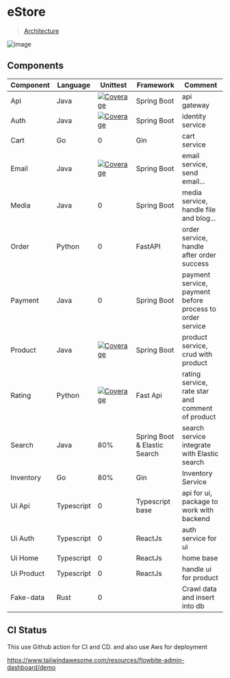 # eStore
> [Architecture](https://drive.google.com/file/d/1wbXkCoW1Cp1-LE5fbcnRx1MuTrOiz_Zq/view?usp=sharing)

![image](https://github.com/tanhaok/eStore/assets/101847895/f62301d5-09fa-4689-81bd-1076a4d80501)



## Components

|Component|Language|Unittest|Framework|Comment|
|--|--|--|--|--|
|Api | Java | [![Coverage](https://sonarcloud.io/api/project_badges/measure?project=tanhao111_eStore_Api&metric=coverage)](https://sonarcloud.io/summary/new_code?id=tanhao111_eStore_Api) | Spring Boot | api gateway |
|Auth | Java  | [![Coverage](https://sonarcloud.io/api/project_badges/measure?project=tanhao111_eStore_auth&metric=coverage)](https://sonarcloud.io/summary/new_code?id=tanhao111_eStore_auth)| Spring Boot | identity service |
|Cart | Go | 0 | Gin | cart service |
|Email| Java | [![Coverage](https://sonarcloud.io/api/project_badges/measure?project=tanhao111_eStore_Email&metric=coverage)](https://sonarcloud.io/summary/new_code?id=tanhao111_eStore_Email) |Spring Boot | email service, send email...|
|Media| Java | 0 |Spring Boot | media service, handle file and blog...|
|Order| Python | 0 | FastAPI | order service, handle after order success|
|Payment| Java | 0 | Spring Boot |payment service, payment before process to order service|
|Product| Java | [![Coverage](https://sonarcloud.io/api/project_badges/measure?project=tanhao111_eStore_Product&metric=coverage)](https://sonarcloud.io/summary/new_code?id=tanhao111_eStore_Product) | Spring Boot | product service, crud with product|
|Rating| Python | [![Coverage](https://sonarcloud.io/api/project_badges/measure?project=tanhao111_eStore_rating&metric=coverage)](https://sonarcloud.io/summary/new_code?id=tanhao111_eStore_rating) | Fast Api | rating service, rate star and comment of product|
|Search| Java | 80% | Spring Boot & Elastic Search | search service integrate with Elastic search|
|Inventory | Go | 80% | Gin | Inventory Service |
|Ui Api| Typescript | 0 | Typescript base | api for ui, package to work with backend|
|Ui Auth| Typescript | 0 | ReactJs | auth service for ui|
|Ui Home| Typescript | 0 | ReactJs | home base|
|Ui Product| Typescript | 0 | ReactJs | handle ui for product| 
|Fake-data| Rust | 0 | | Crawl data and insert into db|

## CI Status

This use Github action for CI and CD. and also use Aws for deployment

https://www.tailwindawesome.com/resources/flowbite-admin-dashboard/demo
